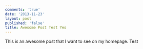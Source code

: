 ```yaml
---
comments: 'true'
date: '2013-11-23'
layout: post
published: 'false'
title: Awesome Post Test Yes
---
```

This is an awesome post that I want to see on my homepage. Test